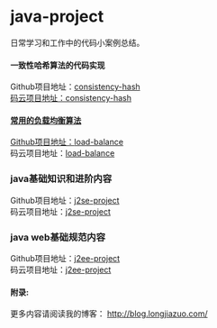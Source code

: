 # java-project
日常学习和工作中的代码小案例总结。<br>

#### 一致性哈希算法的代码实现<br>
Github项目地址：<a href="https://github.com/longjiazuo/java-project/tree/master/consistency-hash" target="_blank">consistency-hash<br>
码云项目地址：<a href="http://git.oschina.net/longshiy/java-project/tree/master/consistency-hash" target="_blank">consistency-hash <br>

#### 常用的负载均衡算法
Github项目地址：<a href="https://github.com/longjiazuo/java-project/tree/master/load-balance" target="_blank">load-balance</a><br>
码云项目地址：<a href="http://git.oschina.net/longshiy/java-project/tree/master/load-balance" target="_blank">load-balance</a><br>

### java基础知识和进阶内容
Github项目地址：<a href="https://github.com/longjiazuo/java-project/tree/master/j2se-project" target="_blank">j2se-project</a><br>
码云项目地址：<a href="http://git.oschina.net/longshiy/java-project/tree/master/j2se-project" target="_blank">j2se-project</a><br>

### java web基础规范内容
Github项目地址：<a href="https://github.com/longjiazuo/java-project/tree/master/j2ee-project" target="_blank">j2ee-project</a><br>
码云项目地址：<a href="http://git.oschina.net/longshiy/java-project/tree/master/j2ee-project" target="_blank">j2ee-project</a><br>

#### 附录:
更多内容请阅读我的博客：
<a href="http://blog.longjiazuo.com/" target="_blank">http://blog.longjiazuo.com/
